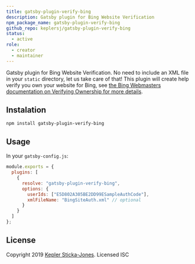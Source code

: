 ```yaml
---
title: gatsby-plugin-verify-bing
description: Gatsby plugin for Bing Website Verification
npm_package_name: gatsby-plugin-verify-bing
github_repo: keplersj/gatsby-plugin-verify-bing
status:
  - active
role:
  - creator
  - maintainer
---
```


Gatsby plugin for Bing Website Verification. No need to include an XML file in your `static` directory, let us take care of that! This plugin will create help verify you own your website for Bing, see [the Bing Webmasters documentation on Verifying Ownership for more details](https://www.bing.com/webmaster/help/how-to-verify-ownership-of-your-site-afcfefc6).

## Instalation

```shell
npm install gatsby-plugin-verify-bing
```

## Usage

In your `gatsby-config.js`:

```js
module.exports = {
  plugins: [
    {
      resolve: "gatsby-plugin-verify-bing",
      options: {
        userIds: ["E5D802A305BE2DD99ESampleAuthCode"],
        xmlFileName: "BingSiteAuth.xml" // optional
      }
    }
  ]
};
```

## License

Copyright 2019 [Kepler Sticka-Jones](https://keplersj.com/). Licensed ISC

